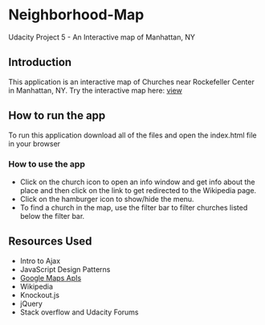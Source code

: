 # Neighborhood-Map
Udacity Project 5 - An Interactive map of Manhattan, NY

## Introduction
This application is an interactive map of Churches near Rockefeller Center in Manhattan, NY.
Try the interactive map here: [view](https://sandrine10.github.io/Neighborhood-Map)


## How to run the app
To run this application download all of the files and open the index.html file in your browser

### How to use the app 
* Click on the church icon to open an info window and get info about the place and then click on the link to get redirected to the Wikipedia page. 
* Click on the hamburger icon to show/hide the menu.
* To find a church in the map, use the filter bar to filter churches listed below the filter bar.

## Resources Used
* Intro to Ajax
* JavaScript Design Patterns
* <a href="https://developers.google.com/maps/documentation/javascript/tutorial">Google Maps ApIs</a>
* Wikipedia
* Knockout.js
* jQuery
* Stack overflow and Udacity Forums
